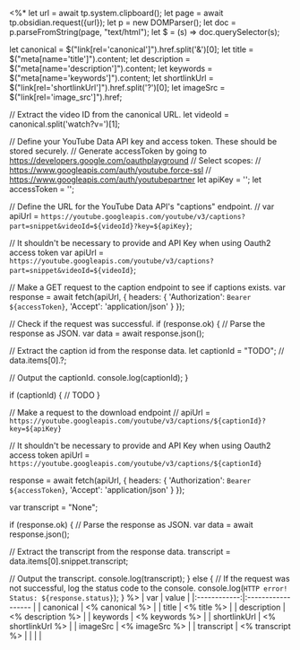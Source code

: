 <%*
let url = await tp.system.clipboard();
let page = await tp.obsidian.request({url});
let p = new DOMParser();
let doc = p.parseFromString(page, "text/html");
let $ = (s) => doc.querySelector(s);

let canonical = $("link[rel='canonical']").href.split('&')[0];
let title = $("meta[name='title']").content;
let description = $("meta[name='description']").content;
let keywords = $("meta[name='keywords']").content;
let shortlinkUrl = $("link[rel='shortlinkUrl']").href.split('?')[0];
let imageSrc = $("link[rel='image_src']").href;

// Extract the video ID from the canonical URL.
let videoId = canonical.split('watch?v=')[1];

// Define your YouTube Data API key and access token. These should be stored securely.
// Generate accessToken by going to https://developers.google.com/oauthplayground
// Select scopes:
//   https://www.googleapis.com/auth/youtube.force-ssl
//   https://www.googleapis.com/auth/youtubepartner
let apiKey = '';
let accessToken = '';

// Define the URL for the YouTube Data API's "captions" endpoint.
// var apiUrl = `https://youtube.googleapis.com/youtube/v3/captions?part=snippet&videoId=${videoId}?key=${apiKey}`;

// It shouldn't be necessary to provide and API Key when using Oauth2 access token
var apiUrl = `https://youtube.googleapis.com/youtube/v3/captions?part=snippet&videoId=${videoId}`;

// Make a GET request to the caption endpoint to see if captions exists.
var response = await fetch(apiUrl, {
  headers: {
    'Authorization': `Bearer ${accessToken}`,
    'Accept': 'application/json'
  }
});

// Check if the request was successful.
if (response.ok) {
  // Parse the response as JSON.
  var data = await response.json();

  // Extract the caption id from the response data.
  let captionId = "TODO"; // data.items[0].?;

  // Output the captionId.
  console.log(captionId);
}

if (captionId) {
  // TODO
}

// Make a request to the download endpoint
// apiUrl = `https://youtube.googleapis.com/youtube/v3/captions/${captionId}?key=${apiKey}`

// It shouldn't be necessary to provide and API Key when using Oauth2 access token
apiUrl = `https://youtube.googleapis.com/youtube/v3/captions/${captionId}`

response = await fetch(apiUrl, {
headers: {
  'Authorization': `Bearer ${accessToken}`,
  'Accept': 'application/json'
}
});

var transcript = "None";

if (response.ok) {
  // Parse the response as JSON.
  var data = await response.json();

  // Extract the transcript from the response data.
  transcript = data.items[0].snippet.transcript;

  // Output the transcript.
  console.log(transcript);
} else {
  // If the request was not successful, log the status code to the console.
  console.log(`HTTP error! Status: ${response.status}`);
}
%>
|     var      | value              |
|:------------:|:------------------ |
|  canonical   | <% canonical %>    |
|    title     | <% title %>        |
| description  | <% description %>  |
|   keywords   | <% keywords %>     |
| shortlinkUrl | <% shortlinkUrl %> |
|   imageSrc   | <% imageSrc %>     |
|  transcript  | <% transcript %>   |
|              |                    |
